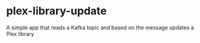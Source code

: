 # plex-library-update
A simple app that reads a Kafka topic and based on the message updates a Plex library
